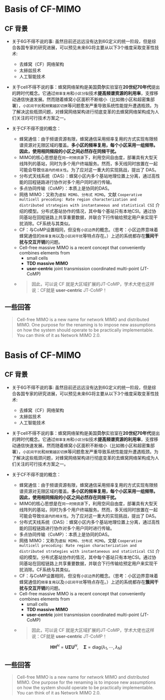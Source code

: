 # Basis of CF-MIMO

## CF 背景
- 关于6G不得不说的事: 虽然目前还远远没有达到6G定义的统一阶段，但是综合各国专家的研究进展，可以预见未来6G将主要从以下3个维度采取变革性技术:
  - 去蜂窝（CF）网络架构
  - 太赫兹技术
  - 人工智能技术
  
- 关于cell不得不说的事：蜂窝网络架构是美国**贝尔**实验室在**20世纪70年代**提出的跨时代概念。它通过`频率复用`和`小区分裂`技术**提高频谱资源的利用率**，支撑移动通信快速发展。然而随着蜂窝小区面积不断缩小（比如微小区和超密集部署），`小区间干扰`和`频繁越区切换`等问题愈发严重导致系统性能提升遭遇瓶颈。为了解决这些瓶颈问题，对蜂窝网络架构进行彻底变革的去蜂窝网络架构成为人们关注的可行技术方案之一。

- 关于CF不得不提的概念：
  - 蜂窝通信：由于频谱资源有限，蜂窝通信采用频率复用的方式实现有限频谱资源对无限区域的覆盖。**多小区的频率复用，每个小区采用一组频带。因此，使用相同频段的小区之间必然存在同频干扰。**
  - MIMO的核心思想是在`同一时频资源`下，利用空间自由度，部署具有大型天线阵列的基站，同时为多个用户终端服务。然而，多天线同时放置在一起可能会导致`信道内的相关性`。为了应对这一重大的实现挑战，提出了 DAS。
  - 分布式天线系统（DAS）：蜂窝小区内多个基站地理位置上分离，通过高性能的回程链路进行协作对多个用户同时进行传输。
  - 多点协同传输（CoMP）：本质上是协同的DAS。
  - 网络 MIMO：又称为`虚拟 MIMO`、`分布式 MIMO`。文献 `Cooperative multicell precoding: Rate region characterization and distributed strategies with instantaneous and statistical CSI` 介绍的模型。分布式基站协作的情况，其中每个基站只有本地CSI。通过协同基站在回程链路上共享重要数据，并联合下行传输给预定用户来实现干扰消除。CF系统与其类似。
  - CF：与CoMP设置相同，但没有`小区边界`的概念。（思考：小区边界意味着蜂窝通信的`频率复用`以及`小区间干扰`等特点存在。）上述的系统都存在**簇间干扰与交互开销**的问题。
  - Cell-free massive MIMO is a recent concept that conveniently combines elements from 
    - small cells
    - **TDD massive MIMO**
    - **user-centric** joint transmission coordinated multi-point (JT-CoMP)
  - > 因此，可以说 CF 就是大区域扩展的JT-CoMP，学术大佬也这样说：CF就是 **user-centric** JT-CoMP！



## 一些回答

> Cell-free MIMO is a new name for network MIMO and distributed MIMO. One purpose for the renaming is to impose new assumptions on how the system should operate to be practically implementable. You can think of it as Network MIMO 2.0.

# Basis of CF-MIMO

## CF 背景
- 关于6G不得不说的事: 虽然目前还远远没有达到6G定义的统一阶段，但是综合各国专家的研究进展，可以预见未来6G将主要从以下3个维度采取变革性技术:
  - 去蜂窝（CF）网络架构
  - 太赫兹技术
  - 人工智能技术
  
- 关于cell不得不说的事：蜂窝网络架构是美国**贝尔**实验室在**20世纪70年代**提出的跨时代概念。它通过`频率复用`和`小区分裂`技术**提高频谱资源的利用率**，支撑移动通信快速发展。然而随着蜂窝小区面积不断缩小（比如微小区和超密集部署），`小区间干扰`和`频繁越区切换`等问题愈发严重导致系统性能提升遭遇瓶颈。为了解决这些瓶颈问题，对蜂窝网络架构进行彻底变革的去蜂窝网络架构成为人们关注的可行技术方案之一。

- 关于CF不得不提的概念：
  - 蜂窝通信：由于频谱资源有限，蜂窝通信采用频率复用的方式实现有限频谱资源对无限区域的覆盖。**多小区的频率复用，每个小区采用一组频带。因此，使用相同频段的小区之间必然存在同频干扰。**
  - MIMO的核心思想是在`同一时频资源`下，利用空间自由度，部署具有大型天线阵列的基站，同时为多个用户终端服务。然而，多天线同时放置在一起可能会导致`信道内的相关性`。为了应对这一重大的实现挑战，提出了 DAS。
  - 分布式天线系统（DAS）：蜂窝小区内多个基站地理位置上分离，通过高性能的回程链路进行协作对多个用户同时进行传输。
  - 多点协同传输（CoMP）：本质上是协同的DAS。
  - 网络 MIMO：又称为`虚拟 MIMO`、`分布式 MIMO`。文献 `Cooperative multicell precoding: Rate region characterization and distributed strategies with instantaneous and statistical CSI` 介绍的模型。分布式基站协作的情况，其中每个基站只有本地CSI。通过协同基站在回程链路上共享重要数据，并联合下行传输给预定用户来实现干扰消除。CF系统与其类似。
  - CF：与CoMP设置相同，但没有`小区边界`的概念。（思考：小区边界意味着蜂窝通信的`频率复用`以及`小区间干扰`等特点存在。）上述的系统都存在**簇间干扰与交互开销**的问题。
  - Cell-free massive MIMO is a recent concept that conveniently combines elements from 
    - small cells
    - **TDD massive MIMO**
    - **user-centric** joint transmission coordinated multi-point (JT-CoMP)
  - > 因此，可以说 CF 就是大区域扩展的JT-CoMP，学术大佬也这样说：CF就是 **user-centric** JT-CoMP！

  $$\mathbf{H}\mathbf{H}^{H} = \mathbf{U} \mathbf{\Sigma}\mathbf{U}^{H}, \quad \mathbf{\Sigma}=\text{diag}(\lambda_1, \cdots, \lambda_N)$$

## 一些回答

> Cell-free MIMO is a new name for network MIMO and distributed MIMO. One purpose for the renaming is to impose new assumptions on how the system should operate to be practically implementable. You can think of it as Network MIMO 2.0.
